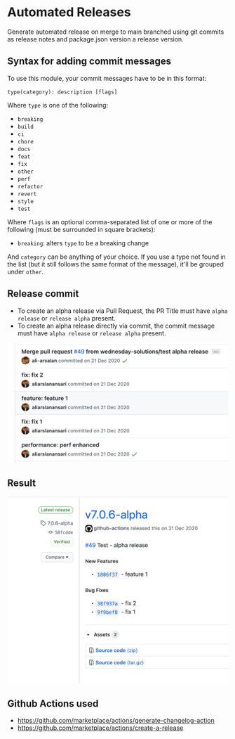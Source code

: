 # Automated Releases

Generate automated release on merge to main branched using git commits as release notes and package.json version a release version.

## Syntax for adding commit messages

To use this module, your commit messages have to be in this format:

```
type(category): description [flags]
```

Where `type` is one of the following:

- `breaking`
- `build`
- `ci`
- `chore`
- `docs`
- `feat`
- `fix`
- `other`
- `perf`
- `refactor`
- `revert`
- `style`
- `test`

Where `flags` is an optional comma-separated list of one or more of the following (must be surrounded in square brackets):

- `breaking`: alters `type` to be a breaking change

And `category` can be anything of your choice. If you use a type not found in the list (but it still follows the same format of the message), it'll be grouped under `other`.

## Release commit

- To create an alpha release via Pull Request, the PR Title must have `alpha release` or `release alpha` present.
- To create an alpha release directly via commit, the commit message must have `alpha release` or `release alpha` present.

![](/commits.png)

## Result
![](/release.png)
## Github Actions used

- https://github.com/marketplace/actions/generate-changelog-action
- https://github.com/marketplace/actions/create-a-release
